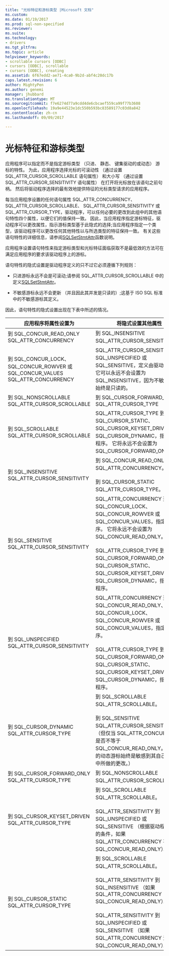 ```yaml
---
title: "光标特征和游标类型 |Microsoft 文档"
ms.custom: 
ms.date: 01/19/2017
ms.prod: sql-non-specified
ms.reviewer: 
ms.suite: 
ms.technology:
- drivers
ms.tgt_pltfrm: 
ms.topic: article
helpviewer_keywords:
- scrollable cursors [ODBC]
- cursors [ODBC], scrollable
- cursors [ODBC], creating
ms.assetid: 6f67edd2-ae71-4ca0-9b2d-abf4c20dc17b
caps.latest.revision: 6
author: MightyPen
ms.author: genemi
manager: jhubbard
ms.translationtype: MT
ms.sourcegitcommit: f7e6274d77a9cdd4de6cbcaef559ca99f77b3608
ms.openlocfilehash: 19a9e44523e1dc550b593bc83589177c03d8a842
ms.contentlocale: zh-cn
ms.lasthandoff: 09/09/2017

---
```

# <a name="cursor-characteristics-and-cursor-type"></a>光标特征和游标类型
应用程序可以指定而不是指定游标类型 （只进、 静态、 键集驱动的或动态） 游标的特性。 为此，应用程序选择光标的可滚动性 （通过设置 SQL_ATTR_CURSOR_SCROLLABLE 语句属性） 和大小写 （通过设置 SQL_ATTR_CURSOR_SENSITIVITY 语句属性） 在打开将光标放在该语句之前句柄。 然后将驱动程序选择的最有效地提供特征的光标类型请求的应用程序。  
  
 每当应用程序设置的任何语句属性 SQL_ATTR_CONCURRENCY、 SQL_ATTR_CURSOR_SCROLLABLE、 SQL_ATTR_CURSOR_SENSITIVITY 或 SQL_ATTR_CURSOR_TYPE，驱动程序，可以任何必要的更改到此组中的其他语句特性四个属性，以便它们的值保持一致。 因此，当应用程序指定游标特征，驱动程序可以更改属性，指示游标类型基于此隐式的选择;当应用程序指定一个类型，该驱动程序可以更改任何其他特性以与所选类型的特征保持一致。 有关这些语句特性的详细信息，请参阅[SQLSetStmtAttr](../../../odbc/reference/syntax/sqlsetstmtattr-function.md)函数说明。  
  
 应用程序设置语句特性来指定游标类型和光标特征面临获取不是最低效的方法可在满足应用程序的要求该驱动程序上的游标。  
  
 语句特性的隐式设置是驱动程序定义的只不过它必须遵循下列规则：  
  
-   只进游标永远不会是可滚动;请参阅 SQL_ATTR_CURSOR_SCROLLABLE 中的定义[SQLSetStmtAttr](../../../odbc/reference/syntax/sqlsetstmtattr-function.md)。  
  
-   不敏感游标永远不会更新 （并且因此其并发是只读的）;这基于 ISO SQL 标准中的不敏感游标其定义。  
  
 因此，语句特性的隐式设置出现在下表中所述的情况。  
  
|应用程序将属性设置为|将隐式设置其他属性|  
|-----------------------------------|-------------------------------------|  
|到 SQL_CONCUR_READ_ONLY SQL_ATTR_CONCURRENCY|到 SQL_INSENSITIVE SQL_ATTR_CURSOR_SENSITIVITY。|  
|到 SQL_CONCUR_LOCK、 SQL_CONCUR_ROWVER 或 SQL_CONCUR_VALUES SQL_ATTR_CONCURRENCY|SQL_ATTR_CURSOR_SENSITIVITY 到 SQL_UNSPECIFIED 或 SQL_SENSITIVE，定义由驱动程序。 它可以永远不会设置为 SQL_INSENSITIVE，因为不敏感游标始终是只读的。|  
|到 SQL_NONSCROLLABLE SQL_ATTR_CURSOR_SCROLLABLE|到 SQL_CURSOR_FORWARD_ONLY SQL_ATTR_CURSOR_TYPE|  
|到 SQL_SCROLLABLE SQL_ATTR_CURSOR_SCROLLABLE|SQL_ATTR_CURSOR_TYPE 到 SQL_CURSOR_STATIC、 SQL_CURSOR_KEYSET_DRIVEN 或 SQL_CURSOR_DYNAMIC，指定驱动程序。 它将永远不会设置为 SQL_CURSOR_FORWARD_ONLY。|  
|到 SQL_INSENSITIVE SQL_ATTR_CURSOR_SENSITIVITY|到 SQL_CONCUR_READ_ONLY SQL_ATTR_CONCURRENCY。<br /><br /> 到 SQL_CURSOR_STATIC SQL_ATTR_CURSOR_TYPE。|  
|到 SQL_SENSITIVE SQL_ATTR_CURSOR_SENSITIVITY|SQL_ATTR_CONCURRENCY 到 SQL_CONCUR_LOCK、 SQL_CONCUR_ROWVER 或 SQL_CONCUR_VALUES，指定驱动程序。 它将永远不会设置为 SQL_CONCUR_READ_ONLY。<br /><br /> SQL_ATTR_CURSOR_TYPE 到 SQL_CURSOR_FORWARD_ONLY、 SQL_CURSOR_STATIC、 SQL_CURSOR_KEYSET_DRIVEN 或 SQL_CURSOR_DYNAMIC，指定驱动程序。|  
|到 SQL_UNSPECIFIED SQL_ATTR_CURSOR_SENSITIVITY|SQL_ATTR_CONCURRENCY 到 SQL_CONCUR_READ_ONLY、 SQL_CONCUR_LOCK、 SQL_CONCUR_ROWVER 或 SQL_CONCUR_VALUES，指定驱动程序。<br /><br /> SQL_ATTR_CURSOR_TYPE 到 SQL_CURSOR_FORWARD_ONLY、 SQL_CURSOR_STATIC、 SQL_CURSOR_KEYSET_DRIVEN 或 SQL_CURSOR_DYNAMIC，指定驱动程序。|  
|到 SQL_CURSOR_DYNAMIC SQL_ATTR_CURSOR_TYPE|到 SQL_SCROLLABLE SQL_ATTR_SCROLLABLE。<br /><br /> 到 SQL_SENSITIVE SQL_ATTR_CURSOR_SENSITIVITY。 （但仅当 SQL_ATTR_CONCURRENCY 是否不等于 SQL_CONCUR_READ_ONLY。 可更新的动态游标始终是敏感到其自己的事务中所做的更改。）|  
|到 SQL_CURSOR_FORWARD_ONLY SQL_ATTR_CURSOR_TYPE|到 SQL_NONSCROLLABLE SQL_ATTR_CURSOR_SCROLLABLE。|  
|到 SQL_CURSOR_KEYSET_DRIVEN SQL_ATTR_CURSOR_TYPE|到 SQL_SCROLLABLE SQL_ATTR_SCROLLABLE。<br /><br /> SQL_ATTR_SENSITIVITY 到 SQL_UNSPECIFIED 或 SQL_SENSITIVE （根据驱动程序定义的条件，如果 SQL_ATTR_CONCURRENCY 不 SQL_CONCUR_READ_ONLY）。|  
|到 SQL_CURSOR_STATIC SQL_ATTR_CURSOR_TYPE|到 SQL_SCROLLABLE SQL_ATTR_SCROLLABLE。<br /><br /> SQL_ATTR_SENSITIVITY 到 SQL_INSENSITIVE （如果 SQL_ATTR_CONCURRENCY SQL_CONCUR_READ_ONLY）。<br /><br /> SQL_ATTR_SENSITIVITY 到 SQL_UNSPECIFIED 或 SQL_SENSITIVE （如果 SQL_ATTR_CONCURRENCY 没有 SQL_CONCUR_READ_ONLY）。|
